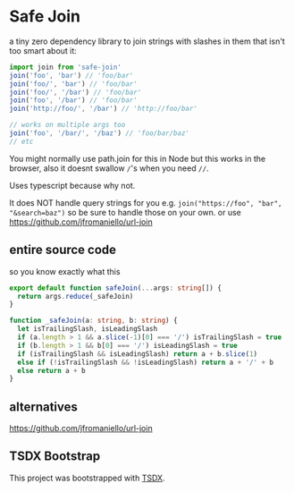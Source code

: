 # Safe Join

a tiny zero dependency library to join strings with slashes in them that isn't too smart about it:

```ts
import join from 'safe-join'
join('foo', 'bar') // 'foo/bar'
join('foo/', 'bar') // 'foo/bar'
join('foo/', '/bar') // 'foo/bar'
join('foo', '/bar') // 'foo/bar'
join('http://foo/', '/bar') // 'http://foo/bar'

// works on multiple args too
join('foo', '/bar/', '/baz') // 'foo/bar/baz'
// etc
```

You might normally use path.join for this in Node but this works in the browser, also it doesnt swallow `/`'s when you need `//`.

Uses typescript because why not.

It does NOT handle query strings for you e.g. `join("https://foo", "bar", "&search=baz")` so be sure to handle those on your own. or use https://github.com/jfromaniello/url-join

## entire source code

so you know exactly what this

```ts
export default function safeJoin(...args: string[]) {
  return args.reduce(_safeJoin)
}

function _safeJoin(a: string, b: string) {
  let isTrailingSlash, isLeadingSlash
  if (a.length > 1 && a.slice(-1)[0] === '/') isTrailingSlash = true
  if (b.length > 1 && b[0] === '/') isLeadingSlash = true
  if (isTrailingSlash && isLeadingSlash) return a + b.slice(1)
  else if (!isTrailingSlash && !isLeadingSlash) return a + '/' + b
  else return a + b
}
```

## alternatives

https://github.com/jfromaniello/url-join

## TSDX Bootstrap

This project was bootstrapped with [TSDX](https://github.com/jaredpalmer/tsdx).
